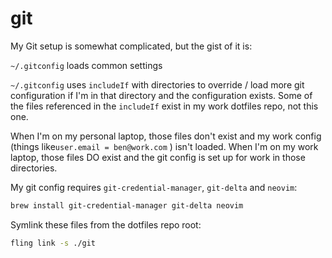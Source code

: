 # git

My Git setup is somewhat complicated, but the gist of it is:

`~/.gitconfig` loads common settings

`~/.gitconfig` uses `includeIf` with directories to override / load more git configuration if I'm in that directory and the configuration exists. Some of the files referenced in the `includeIf` exist in my work dotfiles repo, not this one. 

When I'm on my personal laptop, those files don't exist and my work config (things like`user.email = ben@work.com` ) isn't loaded. When I'm on my work laptop, those files DO exist and the git config is set up for work in those directories.

My git config requires `git-credential-manager`, `git-delta` and `neovim`:

```bash
brew install git-credential-manager git-delta neovim
```
Symlink these files from the dotfiles repo root:

```bash
fling link -s ./git
```
